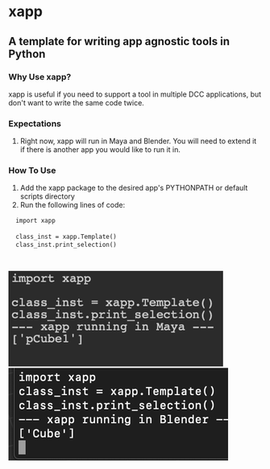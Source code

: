 # xapp
## A template for writing app agnostic tools in Python

### Why Use xapp?
xapp is useful if you need to support a tool in multiple DCC applications, but don't want to write the same code twice.

### Expectations
1. Right now, xapp will run in Maya and Blender. You will need to extend it if there is another app you would like to run it in.

### How To Use
1. Add the xapp package to the desired app's PYTHONPATH or default scripts directory
2. Run the following lines of code:
```
  import xapp

  class_inst = xapp.Template()
  class_inst.print_selection()
```
&nbsp;

![Maya](docs/images/example_maya.png)
![Blender](docs/images/example_blender.png)
